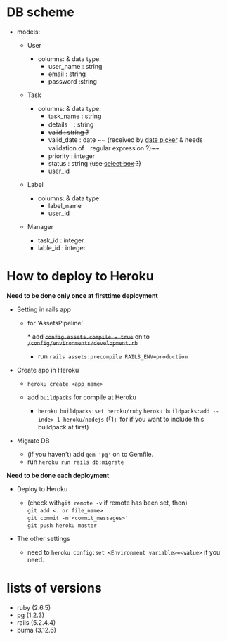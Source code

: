 # DB scheme

* models:
  * User
    * columns: & data type:
      * user_name : string
      * email : string
      * password :string

  * Task
    * columns: & data type:
      * task_name : string
      * details　: string
      <!-- 以下3カラムはvalidates < GUIから選択式(←の実装が容易であれば) -->
      * ~~valid : string ?~~
      * valid_date : date
      ~~ (received by [date picker](https://diver.diveintocode.jp/curriculums/339) & needs validation of　regular expression ?)~~
      * priority : integer
       <!-- 選択肢から数値変換してdb保存 (->優先順位、終了期限を元にしてソート)-->
      * status : string  <!-- 未着手・着手・完了 -->
      ~~(use [select box](https://railsguides.jp/form_helpers.html#%E3%83%A2%E3%83%87%E3%83%AB%E3%82%92%E6%89%B1%E3%81%86%E3%82%BB%E3%83%AC%E3%82%AF%E3%83%88%E3%83%9C%E3%83%83%E3%82%AF%E3%82%B9) ?)~~
      * user_id

  * Label
    * columns: & data type:
      * label_name
      * user_id

  * Manager
    * task_id : integer
    * lable_id : integer

# How to deploy to Heroku
**Need to be done only once at firsttime deployment**
  * Setting in rails app
    * for 'AssetsPipeline'

      ~~* add `config.assets.compile = true` on to `/config/environments/development.rb`~~
      * run `rails assets:precompile RAILS_ENV=production`

  * Create app in Heroku
    * `heroku create <app_name>`

    * add `buildpacks` for compile at Heroku
      * `heroku buildpacks:set heroku/ruby`
        `heroku buildpacks:add --index 1 heroku/nodejs`
        (「1」for if you want to include this buildpack at first)

  * Migrate DB
    * (if you haven't) add `gem 'pg'` on to Gemfile.
    * run `heroku run rails db:migrate`

**Need to be done each deployment**
  * Deploy to Heroku
    * (check with`git remote -v` if remote has been set, then)<br>
    `git add <. or file_name>`<br>
    `git commit -m'<commit_messages>'`<br>
    `git push heroku master`<br>

  * The other settings
    * need to `heroku config:set <Environment variable>=<value>` if you need.

# lists of versions
  * ruby (2.6.5)
  * pg (1.2.3)
  * rails (5.2.4.4)
  * puma (3.12.6)
